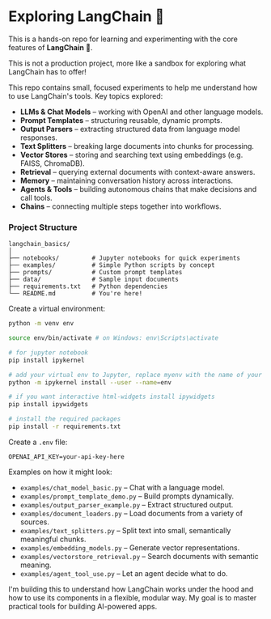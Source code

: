 # Exploring LangChain 🦜 


This is a hands-on repo for learning and experimenting with the core features of **LangChain** 🦜.

This is not a production project, more like a sandbox for exploring what LangChain has to offer!

This repo contains small, focused experiments to help me understand how to use LangChain's tools. Key topics explored:

- **LLMs & Chat Models** – working with OpenAI and other language models.
- **Prompt Templates** – structuring reusable, dynamic prompts.
- **Output Parsers** – extracting structured data from language model responses.
- **Text Splitters** – breaking large documents into chunks for processing.
- **Vector Stores** – storing and searching text using embeddings (e.g. FAISS, ChromaDB).
- **Retrieval** – querying external documents with context-aware answers.
- **Memory** – maintaining conversation history across interactions.
- **Agents & Tools** – building autonomous chains that make decisions and call tools.
- **Chains** – connecting multiple steps together into workflows.

### Project Structure

```
langchain_basics/
│
├── notebooks/         # Jupyter notebooks for quick experiments
├── examples/          # Simple Python scripts by concept
├── prompts/           # Custom prompt templates
├── data/              # Sample input documents
├── requirements.txt   # Python dependencies
└── README.md          # You're here!
```

Create a virtual environment:

```bash
python -m venv env

source env/bin/activate # on Windows: env\Scripts\activate

# for jupyter notebook
pip install ipykernel

# add your virtual env to Jupyter, replace myenv with the name of your venv
python -m ipykernel install --user --name=env

# if you want interactive html-widgets install ipywidgets
pip install ipywidgets

# install the required packages
pip install -r requirements.txt
```

Create a `.env` file:

```env
OPENAI_API_KEY=your-api-key-here
```

Examples on how it might look:

* `examples/chat_model_basic.py` – Chat with a language model.
* `examples/prompt_template_demo.py` – Build prompts dynamically.
* `examples/output_parser_example.py` – Extract structured output.
* `examples/document_loaders.py` – Load documents from a variety of sources.
* `examples/text_splitters.py` – Split text into small, semantically meaningful chunks.
* `examples/embedding_models.py` – Generate vector representations.
* `examples/vectorstore_retrieval.py` – Search documents with semantic meaning.
* `examples/agent_tool_use.py` – Let an agent decide what to do.

I'm building this to understand how LangChain works under the hood and how to use its components in a flexible, modular way. My goal is to master practical tools for building AI-powered apps.